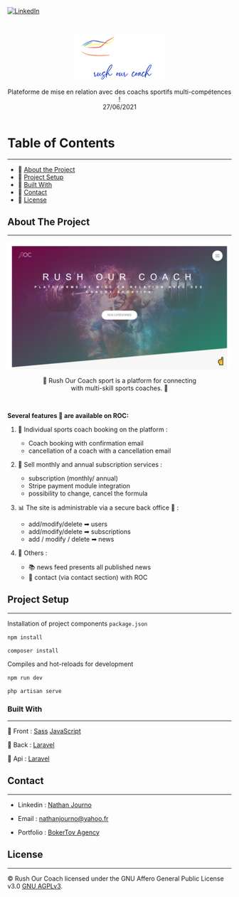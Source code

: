 [![LinkedIn][linkedin-shield]][linkedin-url]

<br />
<p align="center">
  <a href="https://github.com/github_username/repo">
    <img src="public/img/logo-Roc.png" alt="Logo" width="200">
  </a>
</p>
<p align="center">
Plateforme de mise en relation avec des coachs sportifs multi-compétences !

<br />
    27/06/2021
    <br />
    <br />
</p>


# Table of Contents
<hr>

* 📌 [About the Project](#about-the-project)
* 📌 [Project Setup](project-setup)
* 📌 [Built With](#built-with)
* 📌 [Contact](#contact)
* 📌 [License](#license)

## About The Project
<hr>

![Product Name Screen Shot][product-screenshot]

<p align="center">
📢 Rush Our Coach sport is a platform for connecting <br>
with multi-skill sports coaches. 🥋</p>

<br>

**Several features 📝 are available on ROC:**

1. 📆 Individual sports coach booking on the platform :
    - Coach booking with confirmation email 
    - cancellation of a coach with a cancellation email


2. 📆 Sell monthly and annual subscription services :
    - subscription (monthly/ annual)
    - Stripe payment module integration
    - possibility to change, cancel the formula
    

3. 📊 The site is administrable via a secure back office 🔐 :
    -  add/modify/delete ➡ users
    -  add/modify/delete ➡ subscriptions
    -  add / modify / delete ➡ news


4. 📌 Others :
    - 📚 news feed presents all published news
    - 📜 contact (via contact section) with ROC
    
## Project Setup
<hr>

Installation of project components `package.json`
```
npm install
```
```
composer install
```
Compiles and hot-reloads for development
```
npm run dev
```
```
php artisan serve
```

### Built With 
<hr>

<p>

📌 Front :
    [Sass](https://sass-lang.com/)
    [JavaScript](https://developer.mozilla.org/fr/docs/Web/JavaScript)

📌 Back :
    [Laravel](https://laravel.com/)

📌 Api :
    [Laravel](https://laravel.com/)

</p>

## Contact
<hr>

- Linkedin : [Nathan Journo][linkedin-url]

- Email : nathanjourno@yahoo.fr

- Portfolio : [BokerTov Agency](https://bokertov-agency.com/)

## License
<hr>

© Rush Our Coach licensed under the GNU Affero General Public License v3.0 [GNU AGPLv3](https://opensource.org/licenses/agpl-3.0).

[linkedin-shield]: https://img.shields.io/badge/-LinkedIn-black.svg?style=flat-square&logo=linkedin&colorB=555
[linkedin-url]: https://www.linkedin.com/in/nathan-journo-2a351719a/
[product-screenshot]: public/img/Capture-website.PNG
